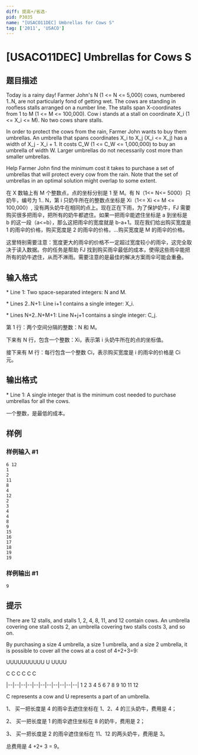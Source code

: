 ```yaml
---
diff: 提高+/省选-
pid: P3035
name: "[USACO11DEC] Umbrellas for Cows S"
tag: ['2011', 'USACO']
---
```

# [USACO11DEC] Umbrellas for Cows S
## 题目描述

Today is a rainy day! Farmer John's N (1 <= N <= 5,000) cows, numbered 1..N, are not particularly fond of getting wet. The cows are standing in roofless stalls arranged on a number line. The stalls span X-coordinates from 1 to M (1 <= M <= 100,000). Cow i stands at a stall on coordinate X\_i (1 <= X\_i <= M). No two cows share stalls.

In order to protect the cows from the rain, Farmer John wants to buy them umbrellas. An umbrella that spans coordinates X\_i to X\_j (X\_i <= X\_j) has a width of X\_j - X\_i + 1. It costs C\_W (1 <= C\_W <= 1,000,000) to buy an umbrella of width W.  Larger umbrellas do not necessarily cost more than smaller umbrellas.

Help Farmer John find the minimum cost it takes to purchase a set of umbrellas that will protect every cow from the rain.  Note that the set of umbrellas in an optimal solution might overlap to some extent.


在 X 数轴上有 M 个整数点，点的坐标分别是 1 至 M。有 N（1<= N<= 5000）只奶牛，编号为 1.. N，第 i 只奶牛所在的整数点坐标是 Xi（1<= Xi <= M <= 100,000）, 没有两头奶牛在相同的点上。现在正在下雨，为了保护奶牛，FJ 需要购买很多把雨伞，把所有的奶牛都遮住。如果一把雨伞能遮住坐标是 a 到坐标是 b 的这一段（a<=b），那么这把雨伞的宽度就是 b-a+1。现在我们给出购买宽度是 1 的雨伞的价格，购买宽度是 2 的雨伞的价格，…购买宽度是 M 的雨伞的价格。

这里特别需要注意：宽度更大的雨伞的价格不一定超过宽度较小的雨伞，这完全取决于读入数据。你的任务是帮助 FJ 找到购买雨伞最低的成本，使得这些雨伞能把所有的奶牛遮住，从而不淋雨。需要注意的是最佳的解决方案雨伞可能会重叠。

## 输入格式

\* Line 1: Two space-separated integers: N and M.

\* Lines 2..N+1: Line i+1 contains a single integer: X\_i.

\* Lines N+2..N+M+1: Line N+j+1 contains a single integer: C\_j.

第 1 行：两个空间分隔的整数：N 和 M。

下来有 N 行，包含一个整数：Xi，表示第 i 头奶牛所在的点的坐标值。

接下来有 M 行：每行包含一个整数 Ci，表示购买宽度是 i 的雨伞的价格是 Ci 元。

## 输出格式

\* Line 1: A single integer that is the minimum cost needed to purchase umbrellas for all the cows.

一个整数，是最低的成本。

## 样例

### 样例输入 #1
```
6 12 
1 
2 
11 
8 
4 
12 
2 
3 
4 
4 
8 
9 
15 
16 
17 
18 
19 
19 

```
### 样例输出 #1
```
9 

```
## 提示

There are 12 stalls, and stalls 1, 2, 4, 8, 11, and 12 contain cows. An umbrella covering one stall costs 2, an umbrella covering two stalls costs 3, and so on.


By purchasing a size 4 umbrella, a size 1 umbrella, and a size 2 umbrella, it is possible to cover all the cows at a cost of 4+2+3=9:

UUUUUUUUUU           U        UUUU

C  C     C           C        C  C

|--|--|--|--|--|--|--|--|--|--|--| 
1  2  3  4  5  6  7  8  9  10 11 12

C represents a cow and U represents a part of an umbrella.


1、 买一把长度是 4 的雨伞去遮住坐标在 1、2、4 的三头奶牛，费用是 4；

2、 买一把长度是 1 的雨伞遮住坐标在 8 的奶牛，费用是 2；

3、 买一把长度是 2 的雨伞遮住坐标在 11、12 的两头奶牛，费用是 3。

总费用是 4 +2+ 3 = 9。

